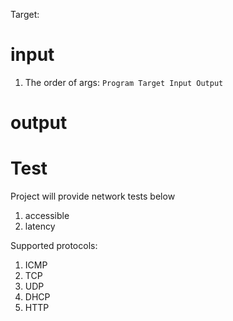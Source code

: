 Target: 
# input
1. The order of args: `Program Target Input Output`

# output

# Test
Project will provide network tests below
1. accessible
2. latency

Supported protocols:
1. ICMP
2. TCP
3. UDP
4. DHCP
5. HTTP


